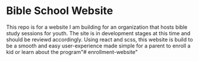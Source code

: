# Bible School Website
This repo is for a website I am building for an organization that hosts bible study sessions for youth. The site is in development stages at this time and should be reviewd accordingly. Using react and scss, this website is build to be a smooth and easy user-experience made simple for a parent to enroll a kid or learn about the program"# enrollment-website" 
